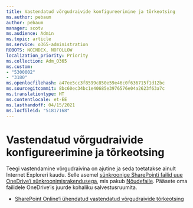 ```yaml
---
title: Vastendatud võrgudraivide konfigureerimine ja tõrkeotsing
ms.author: pebaum
author: pebaum
manager: scotv
ms.audience: Admin
ms.topic: article
ms.service: o365-administration
ROBOTS: NOINDEX, NOFOLLOW
localization_priority: Priority
ms.collection: Adm_O365
ms.custom:
- "5300002"
- "3180"
ms.openlocfilehash: a47ee5cc3f8599c850e59e46c0f636715f1d12bc
ms.sourcegitcommit: 8bc60ec34bc1e40685e3976576e04a2623f63a7c
ms.translationtype: HT
ms.contentlocale: et-EE
ms.lasthandoff: 04/15/2021
ms.locfileid: "51817168"
---
```

# <a name="configure-and-troubleshoot-mapped-network-drives"></a>Vastendatud võrgudraivide konfigureerimine ja tõrkeotsing

Teegi vastendamine võrgudraivina on ajutine ja seda toetatakse ainult Internet Exploreri kaudu. Selle asemel [sünkroonige SharePointi failid uue OneDrive‘i sünkroonimisrakendusega](https://support.office.com/article/6de9ede8-5b6e-4503-80b2-6190f3354a88), mis pakub [Nõudefaile](https://support.office.com/article/0e6860d3-d9f3-4971-b321-7092438fb38e). Pääsete oma failidele OneDrive‘is juurde kohaliku salvestusruumita.

- [SharePoint Online‘i ühendatud vastendatud võrgudraivide tõrkeotsing](https://docs.microsoft.com/sharepoint/support/administration/troubleshoot-mapped-network-drives)
